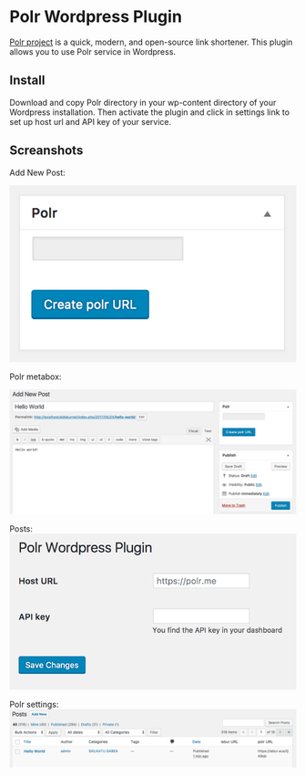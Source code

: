 # Polr Wordpress Plugin
[Polr project](https://polrproject.org) is a quick, modern, and open-source link shortener. This plugin allows you to use Polr service in Wordpress.

## Install
Download and copy Polr directory in your wp-content directory of your Wordpress installation. Then activate the plugin and click in settings link to set up host url and API key of your service.  

## Screanshots
Add New Post:

![Alt text](./assets/screenshot-2.png?raw=true "Optional Title")

Polr metabox:

![Alt text](./assets/screenshot-1.png?raw=true "Optional Title")

Posts:
![Alt text](./assets/screenshot-4.png?raw=true "Optional Title")

Polr settings:
![Alt text](./assets/screenshot-3.png?raw=true "Optional Title")
